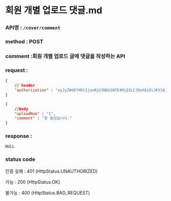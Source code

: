 # 회원 개별 업로드 댓글.md
### API명 : `/cover/comment`

### method : POST

### comment :회원 개별 업로드 글에 댓글을 작성하는 API

### request :
~~~json
{
    // header
    "authorization" : "eyJyZWdEYXRlIjoxNjU3NDU1NTE4MjQ1LCJ0eXAiOiJKV1QiLCJhbGciOiJIUzI1NiJ9.eyJ1c2VyTnVtIjoiNDMiLCJleHAiOjE2NTc0NjYzMTh9.geNy6UmYpSO88SdiU4fRzxVQYhAOiDfSv_J_cArh2JM"
}
~~~
~~~json
{
    //body
    "uploadNum" : "1",
    "comment" : "잘 들었습니다."
}
~~~

### response :
    NULL
### status code
인증 실패 : 401 (HttpStatus.UNAUTHORIZED)

가능 : 200 (HttpStatus.OK)

불가능 : 400 (HttpStatus.BAD_REQUEST)